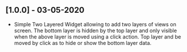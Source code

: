 ## [1.0.0] - 03-05-2020

* Simple Two Layered Widget allowing to add two layers of views on screen.
  The bottom layer is hidden by the top layer and only visible when the above layer is moved using a click action.
  Top layer and be moved by click as to hide or show the bottom layer data.
